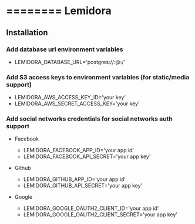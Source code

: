 ========
Lemidora
========


Installation
------------

### Add database url environment variables

* LEMIDORA_DATABASE_URL='postgres://<user>:<pass>@<host>:<port>/<dbname>'

### Add S3 access keys to environment variables (for static/media support)

* LEMIDORA_AWS_ACCESS_KEY_ID='your key'
* LEMIDORA_AWS_SECRET_ACCESS_KEY='your key'

### Add social networks credentials for social networks auth support

* Facebook
  * LEMIDORA_FACEBOOK_APP_ID='your app id'
  * LEMIDORA_FACEBOOK_API_SECRET='your app key'

* Github
  * LEMIDORA_GITHUB_APP_ID='your app id'
  * LEMIDORA_GITHUB_API_SECRET='your app key'

* Google
  * LEMIDORA_GOOGLE_OAUTH2_CLIENT_ID='your app id'
  * LEMIDORA_GOOGLE_OAUTH2_CLIENT_SECRET='your app key'
